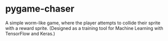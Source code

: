 # pygame-chaser
A simple worm-like game, where the player attempts to collide their sprite with a reward sprite. (Designed as a training tool for Machine Learning with TensorFlow and Keras.)

